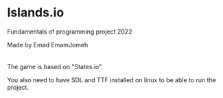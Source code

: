 # Islands.io
Fundamentals of programming project 2022

Made by Emad EmamJomeh
<br/> <br/> <br/>
The game is based on "States.io".

You also need to have SDL and TTF installed on linux to be able to run the project.
